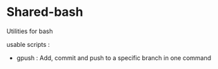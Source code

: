  # Shared-bash

Utilities for bash

usable scripts : 
- gpush : Add, commit and push to a specific branch in one command
